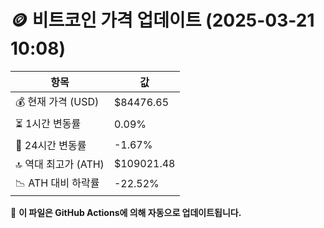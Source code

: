 # 🪙 비트코인 가격 업데이트 (2025-03-21 10:08)

| 항목                | 값 |
|--------------------|----------------|
| 💰 현재 가격 (USD) | $84476.65 |
| ⏳ 1시간 변동률    | 0.09% |
| 📆 24시간 변동률   | -1.67% |
| 🔝 역대 최고가 (ATH) | $109021.48 |
| 📉 ATH 대비 하락률 | -22.52% |

🔄 **이 파일은 GitHub Actions에 의해 자동으로 업데이트됩니다.**
